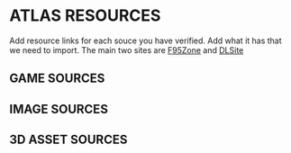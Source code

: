 # ATLAS RESOURCES
Add resource links for each souce you have verified. Add what it has that we need to import. 
The main two sites are [F95Zone](https://f95zone.to/) and [DLSite](https://www.dlsite.com/)

## GAME SOURCES

## IMAGE SOURCES

## 3D ASSET SOURCES
